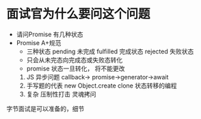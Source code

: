 # 面试官为什么要问这个问题
- 请问Promise 有几种状态
- Promise A+规范
    - 三种状态  pending 未完成  fulfilled 完成状态  rejected 失败状态
    - 只会从未完态向完成态或失败态转化
    - promise 状态一旦转化， 将不能更改
    1. JS 异步问题 callback-> promise->generator->await
    2. 手写题的代表  new  Object.create  clone
      状态转移的编程
    3. 复杂 压制性打击 灵魂拷问

字节面试是可以准备的，细节